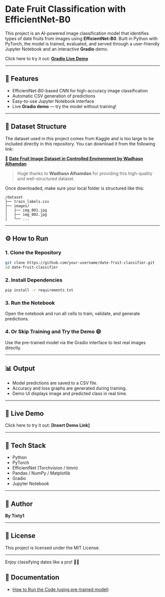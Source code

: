 # Date Fruit Classification with EfficientNet-B0

This project is an AI-powered image classification model that identifies types of date fruits from images using **EfficientNet-B0**. Built in Python with PyTorch, the model is trained, evaluated, and served through a user-friendly Jupyter Notebook and an interactive **Gradio** demo.

Click here to try it out: **[Gradio Live Demo](https://92ab93e1cd78a3e69d.gradio.live/)**

---

## 🚀 Features

* EfficientNet-B0-based CNN for high-accuracy image classification
* Automatic CSV generation of predictions
* Easy-to-use Jupyter Notebook interface
* Live **Gradio demo** — try the model without training!

---

## 📂 Dataset Structure

The dataset used in this project comes from Kaggle and is too large to be included directly in this repository. You can download it from the following link:

🔗 **[Date Fruit Image Dataset in Controlled Environment by Wadhasn Alhamdan](https://www.kaggle.com/datasets/wadhasnalhamdan/date-fruit-image-dataset-in-controlled-environment)**

> Huge thanks to **Wadhasn Alhamdan** for providing this high-quality and well-structured dataset.

Once downloaded, make sure your local folder is structured like this:

```
/dataset
├── train_labels.csv
├── images/
│   ├── img_001.jpg
│   ├── img_002.jpg
│   └── ...
```

---

## ⚙️ How to Run

### 1. Clone the Repository

```bash
git clone https://github.com/your-username/date-fruit-classifier.git
cd date-fruit-classifier
```

### 2. Install Dependencies

```bash
pip install -r requirements.txt
```

### 3. Run the Notebook

Open the notebook and run all cells to train, validate, and generate predictions.

### 4. Or Skip Training and Try the Demo 😄

Use the pre-trained model via the Gradio interface to test real images directly.

---

## 📊 Output

* Model predictions are saved to a CSV file.
* Accuracy and loss graphs are generated during training.
* Demo UI displays image and predicted class in real time.

---

## 🔗 Live Demo

Click here to try it out: **\[Insert Demo Link]**

---

## 🧠 Tech Stack

* Python
* PyTorch
* EfficientNet (Torchvision / timm)
* Pandas / NumPy / Matplotlib
* Gradio
* Jupyter Notebook

---

## 👤 Author

**By Tixty1**

---

## 📄 License

This project is licensed under the MIT License.

---

Enjoy classifying dates like a pro! 🌴🥇

## 📘 Documentation

- [How to Run the Code (using pre-trained model)](./How_To_Run.md)
